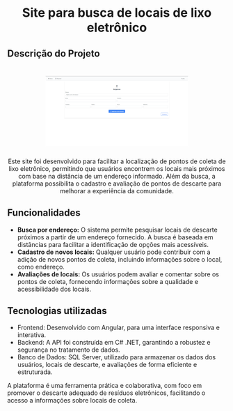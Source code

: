 <h1 align="center">Site para busca de locais de lixo eletrônico</h1>

## Descrição do Projeto

<h1 align="center">
  <img alt="Application screen" title="Application screen" src="/images/companyRegister.png" width= "65%" height= "65%"/>
</h1>

<p align="center">Este site foi desenvolvido para facilitar a localização de pontos de coleta de lixo eletrônico, permitindo que usuários encontrem os locais mais próximos com base na distância de um endereço informado. Além da busca, a plataforma possibilita o cadastro e avaliação de pontos de descarte para melhorar a experiência da comunidade.</p>

## Funcionalidades

- **Busca por endereço:** O sistema permite pesquisar locais de descarte próximos a partir de um endereço fornecido. A busca é baseada em distâncias para facilitar a identificação de opções mais acessíveis.
- **Cadastro de novos locais:** Qualquer usuário pode contribuir com a adição de novos pontos de coleta, incluindo informações sobre o local, como endereço.
- **Avaliações de locais:** Os usuários podem avaliar e comentar sobre os pontos de coleta, fornecendo informações sobre a qualidade e acessibilidade dos locais.

## Tecnologias utilizadas

- Frontend: Desenvolvido com Angular, para uma interface responsiva e interativa.
- Backend: A API foi construída em C# .NET, garantindo a robustez e segurança no tratamento de dados.
- Banco de Dados: SQL Server, utilizado para armazenar os dados dos usuários, locais de descarte, e avaliações de forma eficiente e estruturada.

A plataforma é uma ferramenta prática e colaborativa, com foco em promover o descarte adequado de resíduos eletrônicos, facilitando o acesso a informações sobre locais de coleta.
